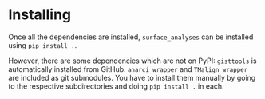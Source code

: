# Installing
Once all the dependencies are installed, `surface_analyses` can be installed
using `pip install .`.

However, there are some dependencies which are not on PyPI: `gisttools` is
automatically installed from GitHub. `anarci_wrapper` and `TMalign_wrapper` are
included as git submodules. You have to install them manually by going to the
respective subdirectories and doing `pip install .` in each.
